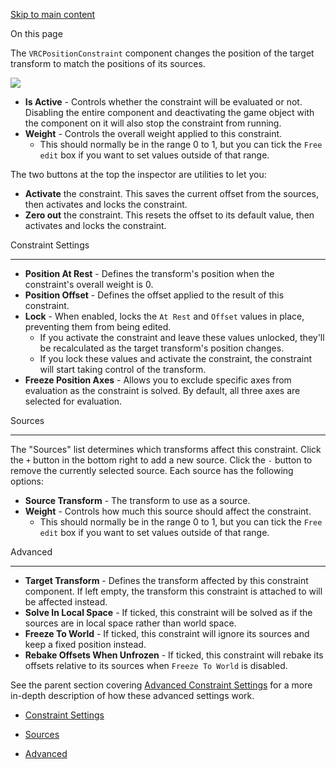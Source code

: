 [Skip to main content](https://creators.vrchat.com/avatars/avatar-dynamics/constraints/vrc-position-constraint/#__docusaurus_skipToContent_fallback)

On this page

The `VRCPositionConstraint` component changes the position of the target transform to match the positions of its sources.

![](https://creators.vrchat.com/assets/images/position-f27ca4b48fcb6e2f1dfd873945983f9c.png)

*   **Is Active** - Controls whether the constraint will be evaluated or not. Disabling the entire component and deactivating the game object with the component on it will also stop the constraint from running.
*   **Weight** - Controls the overall weight applied to this constraint.
    *   This should normally be in the range 0 to 1, but you can tick the `Free edit` box if you want to set values outside of that range.

The two buttons at the top the inspector are utilities to let you:

*   **Activate** the constraint. This saves the current offset from the sources, then activates and locks the constraint.
*   **Zero out** the constraint. This resets the offset to its default value, then activates and locks the constraint.

Constraint Settings[​](https://creators.vrchat.com/avatars/avatar-dynamics/constraints/vrc-position-constraint/#constraint-settings "Direct link to Constraint Settings")

--------------------------------------------------------------------------------------------------------------------------------------------------------------------------

*   **Position At Rest** - Defines the transform's position when the constraint's overall weight is 0.
*   **Position Offset** - Defines the offset applied to the result of this constraint.
*   **Lock** - When enabled, locks the `At Rest` and `Offset` values in place, preventing them from being edited.
    *   If you activate the constraint and leave these values unlocked, they'll be recalculated as the target transform's position changes.
    *   If you lock these values and activate the constraint, the constraint will start taking control of the transform.
*   **Freeze Position Axes** - Allows you to exclude specific axes from evaluation as the constraint is solved. By default, all three axes are selected for evaluation.

Sources[​](https://creators.vrchat.com/avatars/avatar-dynamics/constraints/vrc-position-constraint/#sources "Direct link to Sources")

--------------------------------------------------------------------------------------------------------------------------------------

The "Sources" list determines which transforms affect this constraint. Click the `+` button in the bottom right to add a new source. Click the `-` button to remove the currently selected source. Each source has the following options:

*   **Source Transform** - The transform to use as a source.
*   **Weight** - Controls how much this source should affect the constraint.
    *   This should normally be in the range 0 to 1, but you can tick the `Free edit` box if you want to set values outside of that range.

Advanced[​](https://creators.vrchat.com/avatars/avatar-dynamics/constraints/vrc-position-constraint/#advanced "Direct link to Advanced")

-----------------------------------------------------------------------------------------------------------------------------------------

*   **Target Transform** - Defines the transform affected by this constraint component. If left empty, the transform this constraint is attached to will be affected instead.
*   **Solve In Local Space** - If ticked, this constraint will be solved as if the sources are in local space rather than world space.
*   **Freeze To World** - If ticked, this constraint will ignore its sources and keep a fixed position instead.
*   **Rebake Offsets When Unfrozen** - If ticked, this constraint will rebake its offsets relative to its sources when `Freeze To World` is disabled.

See the parent section covering [Advanced Constraint Settings](https://creators.vrchat.com/avatars/avatar-dynamics/constraints#advanced-constraint-settings)
 for a more in-depth description of how these advanced settings work.

*   [Constraint Settings](https://creators.vrchat.com/avatars/avatar-dynamics/constraints/vrc-position-constraint/#constraint-settings)
    
*   [Sources](https://creators.vrchat.com/avatars/avatar-dynamics/constraints/vrc-position-constraint/#sources)
    
*   [Advanced](https://creators.vrchat.com/avatars/avatar-dynamics/constraints/vrc-position-constraint/#advanced)